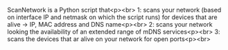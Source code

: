 ScanNetwork is a Python script that<p\><br\>
  1: scans your network (based on interface IP and netmask on which the script runs) for devices that are alive -> IP, MAC address and DNS name<p\><br\>
  2: scans your network looking the availability of an extended range of mDNS services<p\><br\>
  3: scans the devices that ar alive on your network for open ports<p\><br\>
